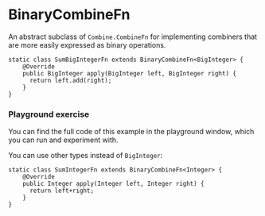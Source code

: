 <!--
Licensed under the Apache License, Version 2.0 (the "License");
you may not use this file except in compliance with the License.
You may obtain a copy of the License at

http://www.apache.org/licenses/LICENSE-2.0

Unless required by applicable law or agreed to in writing, software
distributed under the License is distributed on an "AS IS" BASIS,
WITHOUT WARRANTIES OR CONDITIONS OF ANY KIND, either express or implied.
See the License for the specific language governing permissions and
limitations under the License.
-->

# BinaryCombineFn

An abstract subclass of `Combine.CombineFn` for implementing combiners that are more easily expressed as binary operations.

```
static class SumBigIntegerFn extends BinaryCombineFn<BigInteger> {
    @Override
    public BigInteger apply(BigInteger left, BigInteger right) {
      return left.add(right);
    }
}
```

### Playground exercise

You can find the full code of this example in the playground window, which you can run and experiment with.

You can use other types instead of `BigInteger`:

```
static class SumIntegerFn extends BinaryCombineFn<Integer> {
    @Override
    public Integer apply(Integer left, Integer right) {
      return left+right;
    }
}
```